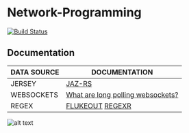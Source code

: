 # Network-Programming

[![Build Status](https://travis-ci.org/joemccann/dillinger.svg?branch=master)](https://travis-ci.org/joemccann/dillinger)

## Documentation


| DATA SOURCE | DOCUMENTATION |
| ------ | ------ |
|JERSEY | [JAZ-RS](https://eclipse-ee4j.github.io/jersey/) |
| WEBSOCKETS | [What are long polling websockets?](https://stackoverflow.com/questions/11077857/what-are-long-polling-websockets-server-sent-events-sse-and-comet/12855533#12855533)
| REGEX | [FLUKEOUT](http://flukeout.github.io/) [REGEXR](https://regexr.com/) |


![alt text](https://www.linuxfoundation.org/wp-content/uploads/2017/11/cog_bg_networking.jpg)
